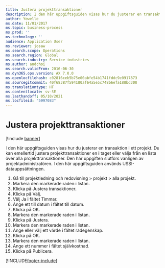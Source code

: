```yaml
---
title: Justera projekttransaktioner
description: I den här uppgiftsguiden visas hur du justerar en transaktion i ett projekt.
author: Yowelle
ms.date: 11/01/2017
ms.topic: business-process
ms.prod: ''
ms.technology: ''
audience: Application User
ms.reviewer: josaw
ms.search.scope: Operations
ms.search.region: Global
ms.search.industry: Service industries
ms.author: andchoi
ms.search.validFrom: 2016-06-30
ms.dyn365.ops.version: AX 7.0.0
ms.openlocfilehash: c02816ceb5b75e00abfe54b1741fddc9e0917873
ms.sourcegitcommit: 40f68387f594180af64a5e5c748b6efa188bd300
ms.translationtype: HT
ms.contentlocale: sv-SE
ms.lasthandoff: 05/10/2021
ms.locfileid: "5997083"
---
```

# <a name="adjust-project-transactions"></a>Justera projekttransaktioner

[!include [banner](../../includes/banner.md)]

I den här uppgiftsguiden visas hur du justerar en transaktion i ett projekt. Du kan emellertid justera projekttransaktioner en i taget eller välja från en lista över alla projekttransaktioner. Den här uppgiften slutförs vanligen av projektadministratören. I den här uppgiftsguiden används USSI-datauppsättningen.

1. Gå till projektledning och redovisning > projekt > alla projekt. 
2. Markera den markerade raden i listan. 
3. Klicka på Justera transaktioner. 
4. Klicka på Välj. 
5. Välj Ja i fältet Timmar. 
6. Ange ett till datum i fältet till datum. 
7. Klicka på OK. 
8. Markera den markerade raden i listan. 
9. Klicka på Justera. 
10. Markera den markerade raden i listan. 
11. Ange eller välj ett värde i fältet radegenskap. 
12. Klicka på OK. 
13. Markera den markerade raden i listan. 
14. Ange ett nummer i fältet självkostnad. 
15. Klicka på Publicera. 


[!INCLUDE[footer-include](../../includes/footer-banner.md)]